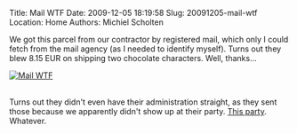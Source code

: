 Title: Mail WTF
Date: 2009-12-05 18:19:58
Slug: 20091205-mail-wtf
Location: Home
Authors: Michiel Scholten

<p>We got this parcel from our contractor by registered mail, which only I could fetch from the mail agency (as I needed to identify myself). Turns out they blew 8.15 EUR on shipping two chocolate characters. Well, thanks...</p>

<div class="content-image"><div><a href="http://aquariusoft.org/photos/various/IMG_9407.jpg/view"><img src="http://aquariusoft.org/photos/cache/various/IMG_9407_500.jpg" alt="Mail WTF" title="Mail WTF" /></a></div></div>
<br style="clear: both;" />

<p>Turns out they didn't even have their administration straight, as they sent those because we apparently didn't show up at their party. <a href="http://aquariusoft.org/photos/home/project_w72/legging_grondplaat/">This party</a>. Whatever.</p>